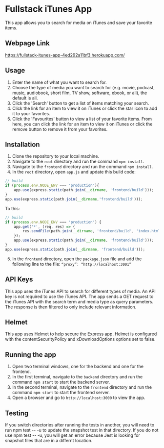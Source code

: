 # Fullstack iTunes App

This app allows you to search for media on iTunes and save your favorite items.

## Webpage Link

https://fullstack-itunes-app-4ed292a11bf3.herokuapp.com/

## Usage

1. Enter the name of what you want to search for.
2. Choose the type of media you want to search for (e.g. movie, podcast, music, audiobook, short film, TV show, software, ebook, or all), the default is all.
3. Click the 'Search' button to get a list of items matching your search.
4. Click the link for an item to view it on iTunes or click the star icon to add it to your favorites.
5. Click the 'Favourites' button to view a list of your favorite items. From here, you can click the link for an item to view it on iTunes or click the remove button to remove it from your favorites.

## Installation

1. Clone the repository to your local machine.
2. Navigate to the `root` directory and run the command `npm install`.
3. Navigate to the `frontend` directory and run the command `npm install`.
4. In the `root` directory, open `app.js` and update this build code:
```javascript
// build
if (process.env.NODE_ENV === 'production'){
    app.use(express.static(path.join(__dirname, 'frontend/build')));
}
app.use(express.static(path.join(__dirname,'frontend/build')));
```
To this:
```javascript
// build
if (process.env.NODE_ENV === 'production') {
    app.get('*', (req, res) => {
        res.sendFile(path.join(__dirname, 'frontend/build', 'index.html'));
    });
    app.use(express.static(path.join(__dirname, 'frontend/build')));
}
app.use(express.static(path.join(__dirname, 'frontend/build')));
```
5. In the `frontend` directory, open the `package.json` file and add the following line to the file: `“proxy”: “http://localhost:3001”`

## API Keys

This app uses the iTunes API to search for different types of media. An API key is not required to use the iTunes API. 
The app sends a GET request to the iTunes API with the search term and media type as query parameters. 
The response is then filtered to only include relevant information.

## Helmet

This app uses Helmet to help secure the Express app.
Helmet is configured with the contentSecurityPolicy and xDownloadOptions options set to false.

## Running the app

1. Open two terminal windows, one for the backend and one for the frontend.
2. In the first terminal, navigate to the `backend` directory and run the command `npm start` to start the backend server.
3. In the second terminal, navigate to the `frontend` directory and run the command `npm start` to start the frontend server.
4. Open a browser and go to `http://localhost:3000` to view the app.

## Testing

If you switch directories after running the tests in another, you will need to run npm test -- -u to update the snapshot test in that directory. 
If you do not use npm test -- -u, you will get an error because Jest is looking for snapshot files that are in a differnt location.

